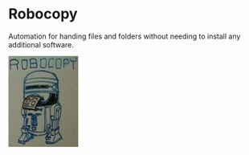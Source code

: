 # Robocopy

Automation for handing files and folders without needing to install any additional software.


![alt text](https://github.com/mocchimon/Robocopy/blob/master/Robocopy.jpg)
